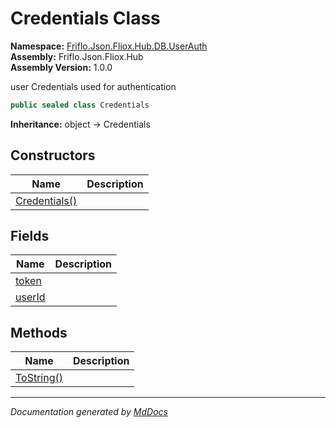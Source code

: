 ﻿<!--  
  <auto-generated>   
    The contents of this file were generated by a tool.  
    Changes to this file may be list if the file is regenerated  
  </auto-generated>   
-->

# Credentials Class

**Namespace:** [Friflo.Json.Fliox.Hub.DB.UserAuth](../index.md)  
**Assembly:** Friflo.Json.Fliox.Hub  
**Assembly Version:** 1.0.0

user Credentials used for authentication

```csharp
public sealed class Credentials
```

**Inheritance:** object → Credentials

## Constructors

| Name                                   | Description |
| -------------------------------------- | ----------- |
| [Credentials()](constructors/index.md) |             |

## Fields

| Name                       | Description |
| -------------------------- | ----------- |
| [token](fields/token.md)   |             |
| [userId](fields/userId.md) |             |

## Methods

| Name                              | Description |
| --------------------------------- | ----------- |
| [ToString()](methods/ToString.md) |             |

___

*Documentation generated by [MdDocs](https://github.com/ap0llo/mddocs)*
